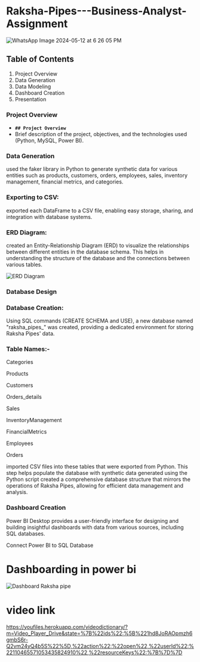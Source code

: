 # Raksha-Pipes---Business-Analyst-Assignment

 ![WhatsApp Image 2024-05-12 at 6 26 05 PM](https://github.com/mintijha/Raksha-Pipes---Business-Analyst-Assignment/assets/123978172/fcd94e69-1920-412b-bca8-9fd2f5362afc)
         
                                                                            
## Table of Contents
1.	Project Overview
2.	Data Generation
3.	Data Modeling 
4.	Dashboard Creation
5.	Presentation

### **Project Overview**

- **`## Project Overview`**
- Brief description of the project, objectives, and the technologies used (Python, MySQL, Power BI).

### **Data Generation**

used the faker library in Python to generate synthetic data for various entities such as products, customers, orders, employees, sales, inventory management, financial metrics, and categories.


### **Exporting to CSV:**

exported each DataFrame to a CSV file, enabling easy storage, sharing, and integration with database systems.

### **ERD Diagram:** 

created an Entity-Relationship Diagram (ERD) to visualize the relationships between different entities in the database schema. This helps in understanding the structure of the database and the connections between various tables.


![ERD Diagram](https://github.com/mintijha/Raksha-Pipes---Business-Analyst-Assignment/assets/123978172/36eeba12-7f81-4b4d-8a54-d1908baa41ea)

### **Database Design**

### **Database Creation:** 

 Using SQL commands (CREATE SCHEMA and USE), a new database named "raksha_pipes_" was created, providing a dedicated environment for storing Raksha Pipes' data. 

### **Table Names:-**

Categories

Products

Customers

Orders_details

Sales

InventoryManagement

FinancialMetrics

Employees

Orders

imported CSV files into these tables that were exported from Python. This step helps populate the database with synthetic data generated using the Python script created a comprehensive database structure that mirrors the operations of Raksha Pipes, allowing for efficient data management and analysis.

### **Dashboard Creation**

Power BI Desktop provides a user-friendly interface for designing and building insightful dashboards with data from various sources, including SQL databases. 

Connect Power BI to SQL Database 

# Dashboarding in power bi  
![Dashboard Raksha pipe](https://github.com/mintijha/Raksha-Pipes---Business-Analyst-Assignment/assets/123978172/e149f06c-2e9c-4e25-8b5c-db4578389a29)




# video link

https://youfiles.herokuapp.com/videodictionary/?m=Video_Player_Drive&state=%7B%22ids%22:%5B%221hd8JoRAOpmzh6gmbS6r-Q2vm24yQ4b5S%22%5D,%22action%22:%22open%22,%22userId%22:%22110465571053435824910%22,%22resourceKeys%22:%7B%7D%7D

